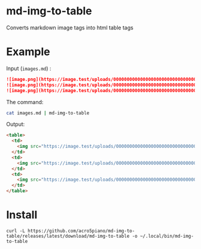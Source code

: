 # md-img-to-table

Converts markdown image tags into html table tags

# Example

Input (`images.md`) :

```markdown
![image.png](https://image.test/uploads/000000000000000000000000000000000000.png =WxH)
![image.png](https://image.test/uploads/000000000000000000000000000000000001.png =WxH)
![image.png](https://image.test/uploads/000000000000000000000000000000000002.png =WxH)
```

The command:

```bash
cat images.md | md-img-to-table
```

Output:

```html
<table>
  <td>
    <img src="https://image.test/uploads/000000000000000000000000000000000000.png" />
  </td>
  <td>
    <img src="https://image.test/uploads/000000000000000000000000000000000001.png" />
  </td>
  <td>
    <img src="https://image.test/uploads/000000000000000000000000000000000002.png" />
  </td>
</table>
```

# Install

```
curl -L https://github.com/acro5piano/md-img-to-table/releases/latest/download/md-img-to-table -o ~/.local/bin/md-img-to-table
```
